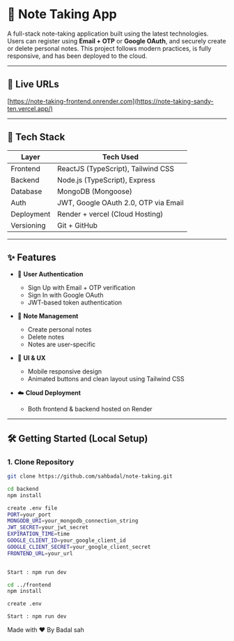 # 📝 Note Taking App

A full-stack note-taking application built using the latest technologies. Users can register using **Email + OTP** or **Google OAuth**, 
and securely create or delete personal notes. This project follows modern practices, is fully responsive, and has been deployed to the cloud.

---

## 🚀 Live URLs

 [https://note-taking-frontend.onrender.com](https://note-taking-sandy-ten.vercel.app/)


---

## 🧰 Tech Stack

| Layer     | Tech Used                     |
|-----------|-------------------------------|
| Frontend  | ReactJS (TypeScript), Tailwind CSS |
| Backend   | Node.js (TypeScript), Express |
| Database  | MongoDB (Mongoose)            |
| Auth      | JWT, Google OAuth 2.0, OTP via Email |
| Deployment| Render + vercel (Cloud Hosting)        |
| Versioning| Git + GitHub                  |

---

## ✨ Features

- 🔐 **User Authentication**
  - Sign Up with Email + OTP verification
  - Sign In with Google OAuth
  - JWT-based token authentication

- 📝 **Note Management**
  - Create personal notes
  - Delete notes
  - Notes are user-specific

- 📱 **UI & UX**
  - Mobile responsive design
  - Animated buttons and clean layout using Tailwind CSS

- ☁️ **Cloud Deployment**
  - Both frontend & backend hosted on Render

---

## 🛠️ Getting Started (Local Setup)

### 1. Clone Repository

```bash
git clone https://github.com/sahbadal/note-taking.git

cd backend
npm install

create .env file
PORT=your_port
MONGODB_URI=your_mongodb_connection_string
JWT_SECRET=your_jwt_secret
EXPIRATION_TIME=time
GOOGLE_CLIENT_ID=your_google_client_id
GOOGLE_CLIENT_SECRET=your_google_client_secret
FRONTEND_URL=your_url


Start : npm run dev

cd ../frontend
npm install

create .env

Start : npm run dev

```

Made with ❤️ By Badal sah
